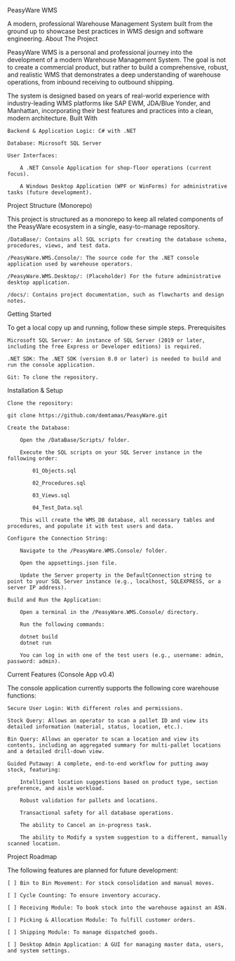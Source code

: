 PeasyWare WMS

A modern, professional Warehouse Management System built from the ground up to showcase best practices in WMS design and software engineering.
About The Project

PeasyWare WMS is a personal and professional journey into the development of a modern Warehouse Management System. The goal is not to create a commercial product, but rather to build a comprehensive, robust, and realistic WMS that demonstrates a deep understanding of warehouse operations, from inbound receiving to outbound shipping.

The system is designed based on years of real-world experience with industry-leading WMS platforms like SAP EWM, JDA/Blue Yonder, and Manhattan, incorporating their best features and practices into a clean, modern architecture.
Built With

    Backend & Application Logic: C# with .NET

    Database: Microsoft SQL Server

    User Interfaces:

        A .NET Console Application for shop-floor operations (current focus).

        A Windows Desktop Application (WPF or WinForms) for administrative tasks (future development).

Project Structure (Monorepo)

This project is structured as a monorepo to keep all related components of the PeasyWare ecosystem in a single, easy-to-manage repository.

    /DataBase/: Contains all SQL scripts for creating the database schema, procedures, views, and test data.

    /PeasyWare.WMS.Console/: The source code for the .NET console application used by warehouse operators.

    /PeasyWare.WMS.Desktop/: (Placeholder) For the future administrative desktop application.

    /docs/: Contains project documentation, such as flowcharts and design notes.

Getting Started

To get a local copy up and running, follow these simple steps.
Prerequisites

    Microsoft SQL Server: An instance of SQL Server (2019 or later, including the free Express or Developer editions) is required.

    .NET SDK: The .NET SDK (version 8.0 or later) is needed to build and run the console application.

    Git: To clone the repository.

Installation & Setup

    Clone the repository:

    git clone https://github.com/demtamas/PeasyWare.git

    Create the Database:

        Open the /DataBase/Scripts/ folder.

        Execute the SQL scripts on your SQL Server instance in the following order:

            01_Objects.sql

            02_Procedures.sql

            03_Views.sql

            04_Test_Data.sql

        This will create the WMS_DB database, all necessary tables and procedures, and populate it with test users and data.

    Configure the Connection String:

        Navigate to the /PeasyWare.WMS.Console/ folder.

        Open the appsettings.json file.

        Update the Server property in the DefaultConnection string to point to your SQL Server instance (e.g., localhost, SQLEXPRESS, or a server IP address).

    Build and Run the Application:

        Open a terminal in the /PeasyWare.WMS.Console/ directory.

        Run the following commands:

        dotnet build
        dotnet run

        You can log in with one of the test users (e.g., username: admin, password: admin).

Current Features (Console App v0.4)

The console application currently supports the following core warehouse functions:

    Secure User Login: With different roles and permissions.

    Stock Query: Allows an operator to scan a pallet ID and view its detailed information (material, status, location, etc.).

    Bin Query: Allows an operator to scan a location and view its contents, including an aggregated summary for multi-pallet locations and a detailed drill-down view.

    Guided Putaway: A complete, end-to-end workflow for putting away stock, featuring:

        Intelligent location suggestions based on product type, section preference, and aisle workload.

        Robust validation for pallets and locations.

        Transactional safety for all database operations.

        The ability to Cancel an in-progress task.

        The ability to Modify a system suggestion to a different, manually scanned location.

Project Roadmap

The following features are planned for future development:

    [ ] Bin to Bin Movement: For stock consolidation and manual moves.

    [ ] Cycle Counting: To ensure inventory accuracy.

    [ ] Receiving Module: To book stock into the warehouse against an ASN.

    [ ] Picking & Allocation Module: To fulfill customer orders.

    [ ] Shipping Module: To manage dispatched goods.

    [ ] Desktop Admin Application: A GUI for managing master data, users, and system settings.

